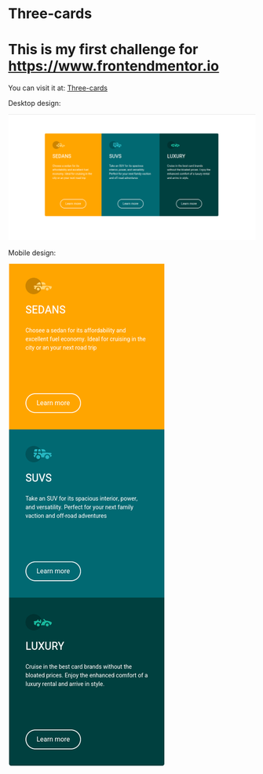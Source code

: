 # Three-cards

# This is my first challenge for https://www.frontendmentor.io

You can visit it at: <a href="https://matiasmass.github.io/Three-cards/" target="_blank">Three-cards</a>

Desktop design:

![alt text](https://raw.githubusercontent.com/MatiasMass/Three-cards/main/docs/screenshots/desktop-design.png "Desktop Design")

Mobile design:

![alt text](https://raw.githubusercontent.com/MatiasMass/Three-cards/main/docs/screenshots/mobile-design.png "Desktop Design")
